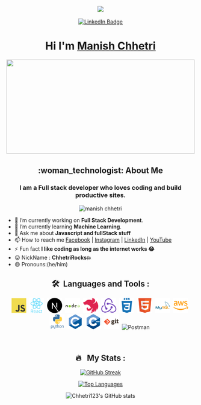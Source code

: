 
<p align="center"><img src="https://media.giphy.com/media/M9gbBd9nbDrOTu1Mqx/giphy.gif" width="100"/></p>
<p align="center">
<a href="https://www.linkedin.com/in/chhetri123/"><img src="https://img.shields.io/badge/LinkedIn-blue?style=for-the-badge&logo=linkedin&logoColor=white" alt="LinkedIn Badge"></a>
</p>
<p align="center">
<h1 align="center">Hi I'm <a href="https://manish-chhetri.netlify.app/">Manish Chhetri</a></h1></p>
 <p align="center"><img src="https://media.giphy.com/media/dWesBcTLavkZuG35MI/giphy.gif" width="500" height="250"  /></p>
 
 <h2 align="center">:woman_technologist: About Me</h2>
 
<h3 align="center">I am a <b> Full stack developer </b> who loves coding and build productive sites.</h3>

<p align="center"> <img src="https://komarev.com/ghpvc/?username=chhetri123&label=Profile%20views&color=0e75b6&style=flat" alt="manish chhetri" /> </p>
<p align="center">
  
- 🔭 I’m currently working on  **Full Stack Development**.
- 🌱 I’m currently learning **Machine Learning**.
- 💬 Ask me about **Javascript and fullStack stuff**
- 📫 How to reach me [Facebook](https://www.facebook.com/ChhetriRocks15) |
  [Instagram](https://www.instagram.com/chhetri_monu_1/) |
  [LinkedIn](https://www.linkedin.com/in/chhetri123/) |
  [YouTube](https://www.youtube.com/channel/UCFbbHb96x4juo4AhGtlz8Iw)
- ⚡ Fun fact **I like coding as long as the internet works 😂**
- 😜 NickName : **ChhetriRocks💥**
- 😄 Pronouns:(he/him)

</p>


<h2 align="center">🛠 &nbsp;Languages and Tools :</h2>
<p align="center">
  <img src="https://github.com/devicons/devicon/blob/master/icons/javascript/javascript-original.svg" title="JavasScript" alt="JavasScript" width="40" height="40"/>&nbsp;
<img src="https://github.com/devicons/devicon/blob/master/icons/react/react-original-wordmark.svg" title="React" alt="React" width="40" height="40"/>&nbsp;
  <img src="https://github.com/devicons/devicon/blob/master/icons/nextjs/nextjs-original.svg" title="Next" alt="Next" width="40" height="40"/>&nbsp;
<img src="https://github.com/devicons/devicon/blob/master/icons/nodejs/nodejs-original-wordmark.svg" title="NodeJS" alt="NodeJS" width="40" height="40"/>&nbsp;
<img src="https://github.com/devicons/devicon/blob/master/icons/nestjs/nestjs-plain.svg" title="Nest" alt="Nest" width="40" height="40"/>&nbsp;
<img src="https://github.com/devicons/devicon/blob/master/icons/redux/redux-original.svg" title="Redux" alt="Redux " width="40" height="40"/>&nbsp;
<img src="https://github.com/devicons/devicon/blob/master/icons/css3/css3-plain-wordmark.svg"  title="CSS3" alt="CSS" width="40" height="40"/>&nbsp;
<img src="https://github.com/devicons/devicon/blob/master/icons/html5/html5-original.svg" title="HTML5" alt="HTML" width="40" height="40"/>&nbsp;
<img src="https://github.com/devicons/devicon/blob/master/icons/mysql/mysql-original-wordmark.svg" title="MySQL"  alt="MySQL" width="40" height="40"/>&nbsp;
<img src="https://github.com/devicons/devicon/blob/master/icons/amazonwebservices/amazonwebservices-plain-wordmark.svg" title="AWS" alt="AWS" width="40" height="40"/>&nbsp;
  <img src="https://github.com/devicons/devicon/blob/master/icons/python/python-original-wordmark.svg" title="Python" alt="Python" width="40" height="40"/>&nbsp;
  <img src="https://github.com/devicons/devicon/blob/master/icons/c/c-original.svg" title="C" alt="C" width="40" height="40"/>&nbsp;
  <img src="https://github.com/devicons/devicon/blob/master/icons/cplusplus/cplusplus-original.svg" title="AWS" alt="AWS" width="40" height="40"/>&nbsp;
 <img src="https://github.com/devicons/devicon/blob/master/icons/git/git-original-wordmark.svg" title="Git" **alt="Git" width="40" height="40"/>&nbsp;
<img src="https://www.vectorlogo.zone/logos/getpostman/getpostman-icon.svg" title="Postman"  alt="Postman" width="40" height="40"/>&nbsp;

</p>

<br />
<h2 align="center">🔥 &nbsp; My Stats : </h2>
  
<p align="center">
  <a href="https://git.io/streak-stats">
    <img src="https://streak-stats.demolab.com/?user=chhetri123&theme=dark&background=000000" alt="GitHub Streak" />
  </a>
</p>
<p align="center">
  <a href="https://github.com/anuraghazra/github-readme-stats">
    <img src="https://github-readme-stats.vercel.app/api/top-langs/?username=chhetri123&layout=compact&theme=vision-friendly-dark" alt="Top Languages" />
  </a>
</p>

<p align="center">
  <img src="https://github-readme-stats.vercel.app/api?username=chhetri123&show_icons=true&theme=omni" alt="Chhetri123's GitHub stats" />
</p>

